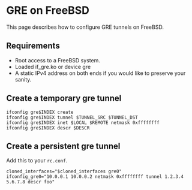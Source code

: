 # GRE on FreeBSD

This page describes how to configure GRE tunnels on FreeBSD.

## Requirements

* Root access to a FreeBSD system.
* Loaded if_gre.ko or device gre
* A static IPv4 address on both ends if you would like to preserve your sanity.

## Create a temporary gre tunnel

```
ifconfig gre$INDEX create
ifconfig gre$INDEX tunnel $TUNNEL_SRC $TUNNEL_DST
ifconfig gre$INDEX inet $LOCAL $REMOTE netmask 0xffffffff
ifconfig gre$INDEX descr $DESCR
```

## Create a persistent gre tunnel

Add this to your `rc.conf`.

```
cloned_interfaces="$cloned_interfaces gre0"
ifconfig_gre0="10.0.0.1 10.0.0.2 netmask 0xffffffff tunnel 1.2.3.4 5.6.7.8 descr foo"
```
